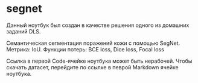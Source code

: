 # segnet
Данный ноутбук был создан в качестве решения одного из домашних заданий DLS.

Семантическая сегментация поражений кожи с помощью SegNet. Метрика: IoU. Функции потерь: BCE loss, Dice loss, Focal loss

Ссылка в первой Code-ячейке ноутбука может быть нерабочей. Чтобы скачать датасет, перейдите по ссылке в певрой Markdown ячейке ноутбука.

